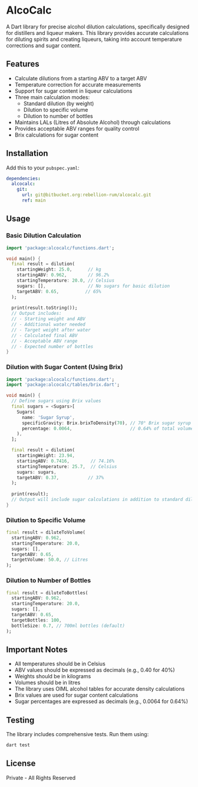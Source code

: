 # AlcoCalc

A Dart library for precise alcohol dilution calculations, specifically designed for distillers and liqueur makers. This library provides accurate calculations for diluting spirits and creating liqueurs, taking into account temperature corrections and sugar content.

## Features

- Calculate dilutions from a starting ABV to a target ABV
- Temperature correction for accurate measurements
- Support for sugar content in liqueur calculations
- Three main calculation modes:
  - Standard dilution (by weight)
  - Dilution to specific volume
  - Dilution to number of bottles
- Maintains LALs (Litres of Absolute Alcohol) through calculations
- Provides acceptable ABV ranges for quality control
- Brix calculations for sugar content

## Installation

Add this to your `pubspec.yaml`:

```yaml
dependencies:
  alcocalc:
    git:
      url: git@bitbucket.org:rebellion-rum/alcocalc.git
      ref: main
```

## Usage

### Basic Dilution Calculation

```dart
import 'package:alcocalc/functions.dart';

void main() {
  final result = dilution(
    startingWeight: 25.0,      // kg
    startingABV: 0.962,        // 96.2%
    startingTemperature: 20.0, // Celsius
    sugars: [],                // No sugars for basic dilution
    targetABV: 0.65,          // 65%
  );
  
  print(result.toString());
  // Output includes:
  // - Starting weight and ABV
  // - Additional water needed
  // - Target weight after water
  // - Calculated final ABV
  // - Acceptable ABV range
  // - Expected number of bottles
}
```

### Dilution with Sugar Content (Using Brix)

```dart
import 'package:alcocalc/functions.dart';
import 'package:alcocalc/tables/brix.dart';

void main() {
  // Define sugars using Brix values
  final sugars = <Sugars>[
    Sugars(
      name: 'Sugar Syrup',
      specificGravity: Brix.brixToDensity(70), // 70° Brix sugar syrup
      percentage: 0.0064,                      // 0.64% of total volume
    ),
  ];

  final result = dilution(
    startingWeight: 23.94,
    startingABV: 0.7416,        // 74.16%
    startingTemperature: 25.7,  // Celsius
    sugars: sugars,
    targetABV: 0.37,           // 37%
  );
  
  print(result);
  // Output will include sugar calculations in addition to standard dilution info
}
```

### Dilution to Specific Volume

```dart
final result = diluteToVolume(
  startingABV: 0.962,
  startingTemperature: 20.0,
  sugars: [],
  targetABV: 0.65,
  targetVolume: 50.0, // Litres
);
```

### Dilution to Number of Bottles

```dart
final result = diluteToBottles(
  startingABV: 0.962,
  startingTemperature: 20.0,
  sugars: [],
  targetABV: 0.65,
  targetBottles: 100,
  bottleSize: 0.7, // 700ml bottles (default)
);
```

## Important Notes

- All temperatures should be in Celsius
- ABV values should be expressed as decimals (e.g., 0.40 for 40%)
- Weights should be in kilograms
- Volumes should be in litres
- The library uses OIML alcohol tables for accurate density calculations
- Brix values are used for sugar content calculations
- Sugar percentages are expressed as decimals (e.g., 0.0064 for 0.64%)

## Testing

The library includes comprehensive tests. Run them using:

```bash
dart test
```

## License

Private - All Rights Reserved 